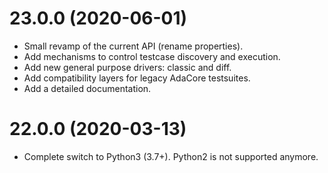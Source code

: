 23.0.0 (2020-06-01)
===================

* Small revamp of the current API (rename properties).
* Add mechanisms to control testcase discovery and execution.
* Add new general purpose drivers: classic and diff.
* Add compatibility layers for legacy AdaCore testsuites.
* Add a detailed documentation.

22.0.0 (2020-03-13)
===================

* Complete switch to Python3 (3.7+). Python2 is not supported anymore.
